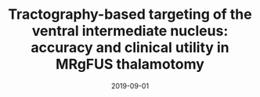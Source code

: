 ---
title: "Tractography-based targeting of the ventral intermediate nucleus: accuracy and clinical utility in MRgFUS thalamotomy"
collection: publications
permalink: /publication/2019-09-01-Tractography-based-targeting-of-the-ventral-intermediate-nucleus-accuracy-and-clinical-utility-in-MRgFUS-thalamotomy
date: 2019-09-01
venue: 'Journal of neurosurgery'
paperurl: 'http://dx.doi.org/10.3171/2019.6.JNS19612'
citation: 'Ranjan, Manish, Elias, Gavin J B, Boutet, Alexandre, Zhong, Jidan, Chu, Powell, Germann, Jurgen, <b>Devenyi, Gabriel A</b>, Chakravarty, M Mallar, Fasano, Alfonso, Hynynen, Kullervo, Lipsman, Nir, Hamani, Clement, Kucharczyk, Walter, Schwartz, Michael L, Lozano, Andres M, Hodaie, Mojgan, &quot;<i>Tractography-based targeting of the ventral intermediate nucleus: accuracy and clinical utility in MRgFUS thalamotomy</i>.&quot; Journal of neurosurgery, 2019.'
---